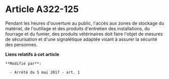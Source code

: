 # Article A322-125

Pendant les heures d'ouverture au public, l'accès aux zones de stockage du matériel, de l'outillage et des produits
d'entretien des installations, du fourrage et du fumier, des produits vétérinaires doit faire l'objet de mesures de
sécurisation et d'une signalétique adaptée visant à assurer la sécurité des personnes.

**Liens relatifs à cet article**

	**Modifié par**:

	  - Arrêté du 5 mai 2017 - art. 1
